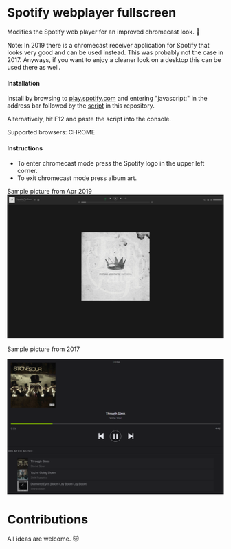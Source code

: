 # Spotify webplayer fullscreen
Modifies the Spotify web player for an improved chromecast look. :green_heart:

Note: In 2019 there is a chromecast receiver application for Spotify that looks very good and can be used instead. This was probably not the case in 2017. Anyways, if you want to enjoy a cleaner look on a desktop this can be used there as well.

#### Installation
Install by browsing to [play.spotify.com](http://play.spotify.com) and entering "javascript:" in the address bar followed by the [script](https://github.com/codingchili/spotify-chromecast-fullscreen/blob/master/spotify.webplayer.modify-2019.4.js) in this repository.

Alternatively, hit F12 and paste the script into the console.

Supported browsers: CHROME

#### Instructions
- To enter chromecast mode press the Spotify logo in the upper left corner.
- To exit chromecast mode press album art.

Sample picture from Apr 2019
![spotify web player chromecast mode](screenshot-2019.4.png)



Sample picture from 2017

![spotify web player chromecast mode](sample.png)


# Contributions
All ideas are welcome. :cat:

